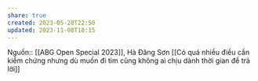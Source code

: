 ```yaml
---
share: true
created: 2023-05-28T22:50
updated: 2023-11-08T18:15
---
```

Nguồn:: [[ABG Open Special 2023]], Hà Đăng Sơn
[[Có quá nhiều điều cần kiểm chứng nhưng dù muốn đi tìm cũng không ai chịu dành thời gian để trả lời]]